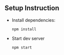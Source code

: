 ## Setup Instruction

- Install dependencies:

    `npm install`

- Start dev server

    `npm start`

